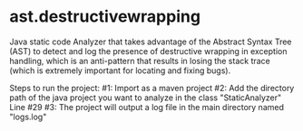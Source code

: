 # ast.destructivewrapping
Java static code Analyzer that takes advantage of the Abstract Syntax Tree (AST) to detect and log the presence of destructive wrapping in exception handling, which is an anti-pattern that results in losing the stack trace (which is extremely important for locating and fixing bugs).


Steps to run the project:
#1: Import as a maven project
#2: Add the directory path of the java project you want to analyze in the class "StaticAnalyzer" Line #29 
#3: The project will output a log file in the main directory named "logs.log"
